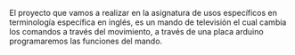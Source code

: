 El proyecto que vamos a realizar en la asignatura de usos específicos en terminología específica en inglés, es un mando de televisión el cual cambia los comandos a través del movimiento, a  través de una placa arduino programaremos las funciones del mando.
